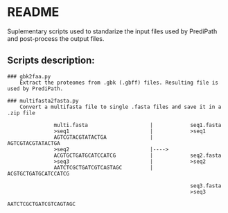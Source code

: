 # README
Suplementary scripts used to standarize the input files used by PrediPath and post-process the output files.

## Scripts description:
    ### gbk2faa.py
        Extract the proteomes from .gbk (.gbff) files. Resulting file is used by PrediPath.
        
    ### multifasta2fasta.py
        Convert a multifasta file to single .fasta files and save it in a .zip file
```
               multi.fasta                    |            seq1.fasta
               >seq1                          |            >seq1
               AGTCGTACGTATACTGA              |            AGTCGTACGTATACTGA
               >seq2                          |----> 
               ACGTGCTGATGCATCCATCG           |            seq2.fasta
               >seq3                          |            >seq2
               AATCTCGCTGATCGTCAGTAGC         |            ACGTGCTGATGCATCCATCG
                           
                                                           seq3.fasta
                                                           >seq3
                                                           AATCTCGCTGATCGTCAGTAGC
```
                                              

